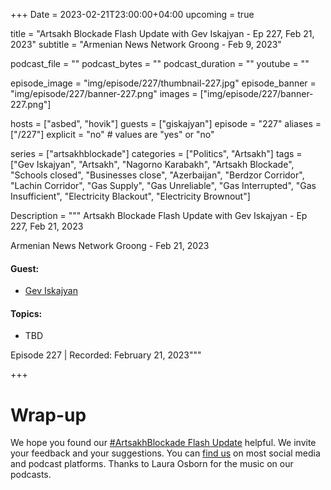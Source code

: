 +++
Date = 2023-02-21T23:00:00+04:00
upcoming = true 

title = "Artsakh Blockade Flash Update with Gev Iskajyan - Ep 227, Feb 21, 2023"
subtitle = "Armenian News Network Groong - Feb 9, 2023"

podcast_file = ""
podcast_bytes = ""
podcast_duration = ""
youtube = ""

episode_image = "img/episode/227/thumbnail-227.jpg"
episode_banner = "img/episode/227/banner-227.png"
images = ["img/episode/227/banner-227.png"]

hosts = ["asbed", "hovik"]
guests = ["giskajyan"]
episode = "227"
aliases = ["/227"]
explicit = "no" # values are "yes" or "no"


series = ["artsakhblockade"]
categories = ["Politics", "Artsakh"]
tags = ["Gev Iskajyan", "Artsakh", "Nagorno Karabakh", "Artsakh Blockade", "Schools closed", "Businesses close", "Azerbaijan", "Berdzor Corridor", "Lachin Corridor", "Gas Supply", "Gas Unreliable", "Gas Interrupted", "Gas Insufficient", "Electricity Blackout", "Electricity Brownout"]

Description = """
Artsakh Blockade Flash Update with Gev Iskajyan - Ep 227, Feb 21, 2023

Armenian News Network Groong - Feb 21, 2023

#### Guest: 
* [Gev Iskajyan](/guest/giskajyan)

#### Topics:
* TBD

Episode 227 | Recorded: February 21, 2023"""

+++

# Wrap-up

We hope you found our [#ArtsakhBlockade Flash Update](https://podcasts.groong.org/) helpful. We invite your feedback and your suggestions. You can [find us](https://linktr.ee/groong) on most social media and podcast platforms. Thanks to Laura Osborn for the music on our podcasts.
